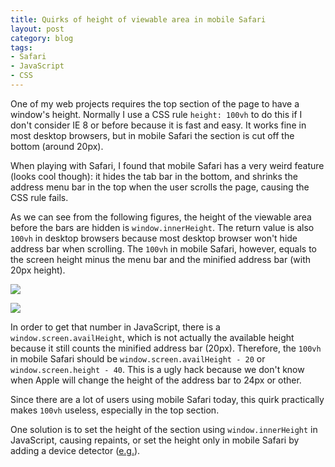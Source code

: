 ```yaml
---
title: Quirks of height of viewable area in mobile Safari
layout: post
category: blog
tags:
- Safari
- JavaScript
- CSS
---
```


One of my web projects requires the top section of the page to have a window's height. Normally I use a CSS rule `height: 100vh` to do this if I don't consider IE 8 or before because it is fast and easy. It works fine in most desktop browsers, but in mobile Safari the section is cut off the bottom (around 20px).

When playing with Safari, I found that mobile Safari has a very weird feature (looks cool though): it hides the tab bar in the bottom, and shrinks the address menu bar in the top when the user scrolls the page, causing the CSS rule fails.

As we can see from the following figures, the height of the viewable area before the bars are hidden is `window.innerHeight`. The return value is also `100vh` in desktop browsers because most desktop browser won't hide address bar when scrolling. The `100vh` in mobile Safari, however, equals to the screen height minus the menu bar and the minified address bar (with 20px height).

![](/media/blog/6.jpg)

![](/media/blog/7.jpg)

In order to get that number in JavaScript, there is a `window.screen.availHeight`, which is not actually the available height because it still counts the minified address bar (20px). Therefore, the `100vh` in mobile Safari should be `window.screen.availHeight - 20` or `window.screen.height - 40`. This is a ugly hack because we don't know when Apple will change the height of the address bar to 24px or other.

Since there are a lot of users using mobile Safari today, this quirk practically makes `100vh` useless, especially in the top section.

One solution is to set the height of the section using `window.innerHeight` in JavaScript, causing repaints, or set the height only in mobile Safari by adding a device detector ([e.g.](http://stackoverflow.com/questions/3007480/determine-if-user-navigated-from-mobile-safari)).
